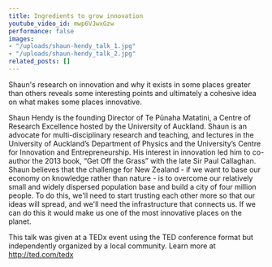 ```yaml
---
title: Ingredients to grow innovation
youtube_video_id: mwp6VJwxGzw
performance: false
images:
- "/uploads/shaun-hendy_talk_1.jpg"
- "/uploads/shaun-hendy_talk_2.jpg"
related_posts: []
---
```


Shaun's research on innovation and why it exists in some places greater than others reveals some interesting points and ultimately a  cohesive idea on what makes some places innovative.

Shaun Hendy is the founding Director of Te Pūnaha Matatini, a Centre of Research Excellence hosted by the University of Auckland. Shaun is an advocate for multi-disciplinary research and teaching, and lectures in the University of Auckland’s Department of Physics and the University’s Centre for Innovation and Entrepreneurship. His interest in innovation led him to co-author the 2013 book, “Get Off the Grass” with the late Sir Paul Callaghan. Shaun believes that the challenge for New Zealand - if we want to base our economy on knowledge rather than nature - is to overcome our relatively small and widely dispersed population base and build a city of four million people. To do this, we'll need to start trusting each other more so that our ideas will spread, and we'll need the infrastructure that connects us. If we can do this it would make us one of the most innovative places on the planet.

This talk was given at a TEDx event using the TED conference format but independently organized by a local community. Learn more at http://ted.com/tedx
